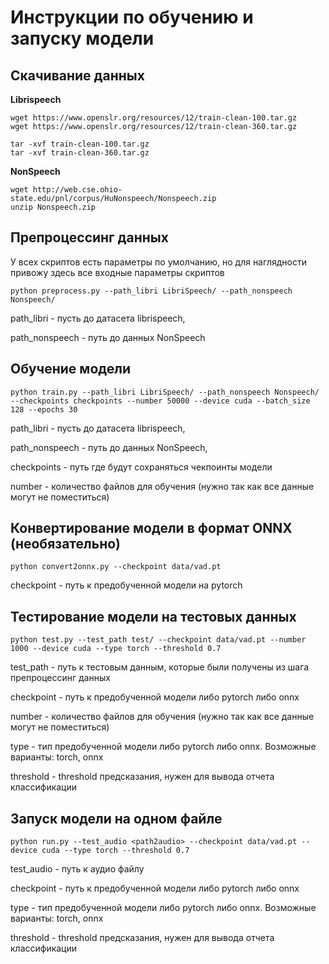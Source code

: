 # Инструкции по обучению и запуску модели

## Скачивание данных
**Librispeech**
```
wget https://www.openslr.org/resources/12/train-clean-100.tar.gz
wget https://www.openslr.org/resources/12/train-clean-360.tar.gz

tar -xvf train-clean-100.tar.gz
tar -xvf train-clean-360.tar.gz
```
**NonSpeech**
```
wget http://web.cse.ohio-state.edu/pnl/corpus/HuNonspeech/Nonspeech.zip
unzip Nonspeech.zip
```

## Препроцессинг данных
У всех скриптов есть параметры по умолчанию, но для наглядности привожу здесь все входные параметры скриптов
```
python preprocess.py --path_libri LibriSpeech/ --path_nonspeech Nonspeech/
```
path_libri - пусть до датасета librispeech, 

path_nonspeech - путь до данных NonSpeech

## Обучение модели
```
python train.py --path_libri LibriSpeech/ --path_nonspeech Nonspeech/ --checkpoints checkpoints --number 50000 --device cuda --batch_size 128 --epochs 30
```
path_libri - пусть до датасета librispeech, 

path_nonspeech - путь до данных NonSpeech,

checkpoints - путь где будут сохраняться чекпоинты модели

number - количество файлов для обучения (нужно так как все данные могут не поместиться)

## Конвертирование модели в формат ONNX (необязательно)
```
python convert2onnx.py --checkpoint data/vad.pt
```
checkpoint - путь к предобученной модели на pytorch

## Тестирование модели на тестовых данных
```
python test.py --test_path test/ --checkpoint data/vad.pt --number 1000 --device cuda --type torch --threshold 0.7
```
test_path - путь к тестовым данным, которые были получены из шага препроцессинг данных

checkpoint - путь к предобученной модели либо pytorch либо onnx

number - количество файлов для обучения (нужно так как все данные могут не поместиться)

type - тип предобученной модели либо pytorch либо onnx. Возможные варианты: torch, onnx

threshold - threshold предсказания, нужен для вывода отчета классификации

## Запуск модели на одном файле
```
python run.py --test_audio <path2audio> --checkpoint data/vad.pt --device cuda --type torch --threshold 0.7
```
test_audio - путь к аудио файлу

checkpoint - путь к предобученной модели либо pytorch либо onnx

type - тип предобученной модели либо pytorch либо onnx. Возможные варианты: torch, onnx

threshold - threshold предсказания, нужен для вывода отчета классификации